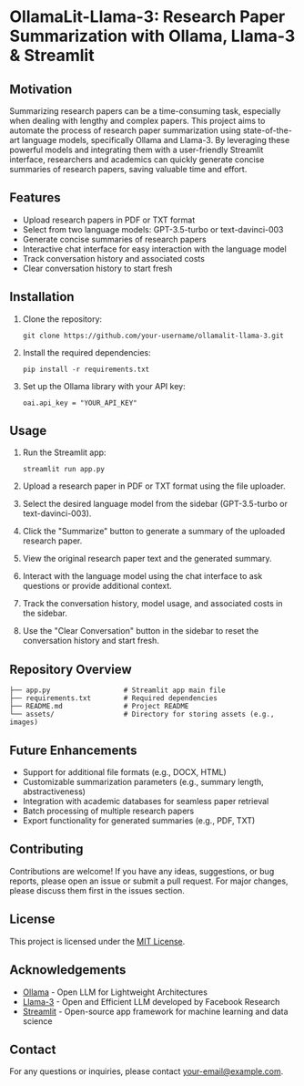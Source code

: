 # OllamaLit-Llama-3: Research Paper Summarization with Ollama, Llama-3 & Streamlit

## Motivation
Summarizing research papers can be a time-consuming task, especially when dealing with lengthy and complex papers. This project aims to automate the process of research paper summarization using state-of-the-art language models, specifically Ollama and Llama-3. By leveraging these powerful models and integrating them with a user-friendly Streamlit interface, researchers and academics can quickly generate concise summaries of research papers, saving valuable time and effort.

## Features
- Upload research papers in PDF or TXT format
- Select from two language models: GPT-3.5-turbo or text-davinci-003
- Generate concise summaries of research papers
- Interactive chat interface for easy interaction with the language model
- Track conversation history and associated costs
- Clear conversation history to start fresh

## Installation
1. Clone the repository:
   ```
   git clone https://github.com/your-username/ollamalit-llama-3.git
   ```

2. Install the required dependencies:
   ```
   pip install -r requirements.txt
   ```

3. Set up the Ollama library with your API key:
   ```
   oai.api_key = "YOUR_API_KEY"
   ```

## Usage
1. Run the Streamlit app:
   ```
   streamlit run app.py
   ```

2. Upload a research paper in PDF or TXT format using the file uploader.

3. Select the desired language model from the sidebar (GPT-3.5-turbo or text-davinci-003).

4. Click the "Summarize" button to generate a summary of the uploaded research paper.

5. View the original research paper text and the generated summary.

6. Interact with the language model using the chat interface to ask questions or provide additional context.

7. Track the conversation history, model usage, and associated costs in the sidebar.

8. Use the "Clear Conversation" button in the sidebar to reset the conversation history and start fresh.

## Repository Overview
```
├── app.py                  # Streamlit app main file
├── requirements.txt        # Required dependencies
├── README.md               # Project README
└── assets/                 # Directory for storing assets (e.g., images)
```

## Future Enhancements
- Support for additional file formats (e.g., DOCX, HTML)
- Customizable summarization parameters (e.g., summary length, abstractiveness)
- Integration with academic databases for seamless paper retrieval
- Batch processing of multiple research papers
- Export functionality for generated summaries (e.g., PDF, TXT)

## Contributing
Contributions are welcome! If you have any ideas, suggestions, or bug reports, please open an issue or submit a pull request. For major changes, please discuss them first in the issues section.

## License
This project is licensed under the [MIT License](LICENSE).

## Acknowledgements
- [Ollama](https://github.com/ollama-ai/ollama) - Open LLM for Lightweight Architectures
- [Llama-3](https://github.com/facebookresearch/llama) - Open and Efficient LLM developed by Facebook Research
- [Streamlit](https://streamlit.io/) - Open-source app framework for machine learning and data science

## Contact
For any questions or inquiries, please contact [your-email@example.com](mailto:your-email@example.com).
